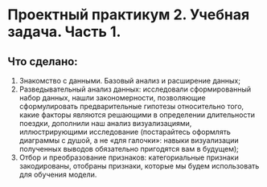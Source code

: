 # Проектный практикум 2. Учебная задача. Часть 1.

## Что сделано:
1. Знакомство с данными. Базовый анализ и расширение данных;
2. Разведывательный анализ данных: исследовали сформированный набор данных, нашли закономерности, позволяющие сформулировать предварительные гипотезы относительно того, какие факторы являются решающими в определении длительности поездки, дополнили наш анализ визуализациями, иллюстрирующими исследование (постарайтесь оформлять диаграммы с душой, а не «для галочки»: навыки визуализации полученных выводов обязательно пригодятся вам в будущем);
3. Отбор и преобразование признаков: категориальные признаки закодированы, отобраны признаки, которые мы будем использовать для обучения модели.

